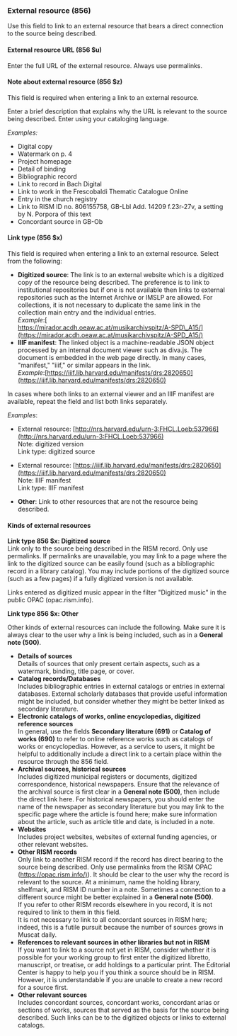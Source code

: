 ### External resource (856)

Use this field to link to an external resource that bears a direct connection to the source being described.

#### External resource URL (856 $u)

Enter the full URL of the external resource. Always use permalinks.

#### Note about external resource (856 $z)

This field is required when entering a link to an external resource.

Enter a brief description that explains why the URL is relevant to the source being described. Enter using your
cataloging language.

_Examples:_

- Digital copy
- Watermark on p. 4
- Project homepage
- Detail of binding
- Bibliographic record
- Link to record in Bach Digital
- Link to work in the Frescobaldi Thematic Catalogue Online
- Entry in the church registry
- Link to RISM ID no. 806155758, GB-Lbl Add. 14209 f.23r-27v, a setting by N. Porpora of this text
- Concordant source in GB-Ob

#### Link type (856 $x)

This field is required when entering a link to an external resource. Select from the following:

- **Digitized source**: The link is to an external website which is a digitized copy of the resource being described.
  The preference is to link to institutional repositories but if one is not available then links to external
  repositories such as the Internet Archive or IMSLP are allowed. For collections, it is not necessary to duplicate the
  same link in the collection main entry and the individual entries.  
  _Example_:[  
  https://mirador.acdh.oeaw.ac.at/musikarchivspitz/A-SPD\_A15/](https://mirador.acdh.oeaw.ac.at/musikarchivspitz/A-SPD_A15/)
- **IIIF manifest**: The linked object is a machine-readable JSON object processed by an internal document viewer such
  as diva.js. The document is embedded in the web page directly. In many cases, "manifest," "iiif," or similar appears
  in the link.  
  _Example_:[https://iiif.lib.harvard.edu/manifests/drs:2820650](https://iiif.lib.harvard.edu/manifests/drs:2820650)

In cases where both links to an external viewer and an IIIF manifest are available, repeat the field and list both links
separately.

_Examples_:

- External resource: [http://nrs.harvard.edu/urn-3:FHCL.Loeb:537966](http://nrs.harvard.edu/urn-3:FHCL.Loeb:537966)  
  Note: digitized version  
  Link type: digitized source
- External
  resource: [https://iiif.lib.harvard.edu/manifests/drs:2820650](https://iiif.lib.harvard.edu/manifests/drs:2820650)  
  Note: IIIF manifest  
  Link type: IIIF manifest

- **Other**: Link to other resources that are not the resource being described.

#### Kinds of external resources

**Link type 856 $x: Digitized source**  
Link only to the source being described in the RISM record. Only use permalinks. If permalinks are unavailable, you may
link to a page where the link to the digitized source can be easily found (such as a bibliographic record in a library
catalog). You may include portions of the digitized source (such as a few pages) if a fully digitized version is not
available.

Links entered as digitized music appear in the filter "Digitized music" in the public OPAC (opac.rism.info).

**Link type 856 $x: Other**

Other kinds of external resources can include the following. Make sure it is always clear to the user why a link is
being included, such as in a **General note (500)**.

- **Details of sources**  
  Details of sources that only present certain aspects, such as a watermark, binding, title page, or cover.
- **Catalog records/Databases**  
  Includes bibliographic entries in external catalogs or entries in external databases. External scholarly databases
  that provide useful information might be included, but consider whether they might be better linked as secondary
  literature.
- **Electronic catalogs of works, online encyclopedias, digitized reference sources**  
  In general, use the fields **Secondary literature (691)** or **Catalog of works (690)** to refer to online reference
  works such as catalogs of works or encyclopedias. However, as a service to users, it might be helpful to additionally
  include a direct link to a certain place within the resource through the 856 field.
- **Archival sources, historical sources**  
  Includes digitized municipal registers or documents, digitized correspondence, historical newspapers. Ensure that the
  relevance of the archival source is first clear in a **General note (500)**, then include the direct link here. For
  historical newspapers, you should enter the name of the newspaper as secondary literature but you may link to the
  specific page where the article is found here; make sure information about the article, such as article title and
  date, is included in a note.
- **Websites**  
  Includes project websites, websites of external funding agencies, or other relevant websites.
- **Other RISM records**  
  Only link to another RISM record if the record has direct bearing to the source being described. Only use permalinks
  from the RISM OPAC ([https://opac.rism.info/)](https://opac.rism.info/)). It should be clear to the user why the
  record is relevant to the source. At a minimum, name the holding library, shelfmark, and RISM ID number in a note.
  Sometimes a connection to a different source might be better explained in a **General note (500)**.   
  If you refer to other RISM records elsewhere in you record, it is not required to link to them in this field.  
  It is not necessary to link to all concordant sources in RISM here; indeed, this is a futile pursuit because the
  number of sources grows in Muscat daily.
- **References to relevant sources in other libraries but not in RISM**  
  If you want to link to a source not yet in RISM, consider whether it is possible for your working group to first enter
  the digitized libretto, manuscript, or treatise, or add holdings to a particular print. The Editorial Center is happy
  to help you if you think a source should be in RISM. However, it is understandable if you are unable to create a new
  record for a source first.
- **Other relevant sources**  
  Includes concordant sources, concordant works, concordant arias or sections of works, sources that served as the basis
  for the source being described. Such links can be to the digitized objects or links to external catalogs.
